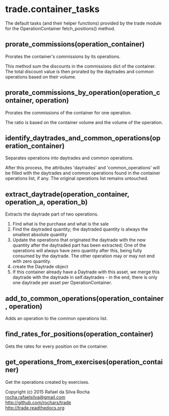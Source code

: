 # trade.container_tasks

The default tasks (and their helper functions) provided by the trade module
for the OperationContainer fetch_positions() method.


## prorate_commissions(operation_container)
Prorates the container's commissions by its operations.

This method sum the discounts in the commissions dict of the
container. The total discount value is then prorated by the
daytrades and common operations based on their volume.

## prorate_commissions_by_operation(operation_container, operation)
Prorates the commissions of the container for one operation.

The ratio is based on the container volume and the volume of
the operation.

## identify_daytrades_and_common_operations(operation_container)
Separates operations into daytrades and common operations.

After this process, the attributes 'daytrades' and
'common_operations'  will be filled with the daytrades
and common operations found in the container operations list,
if any. The original operations list remains untouched.

## extract_daytrade(operation_container, operation_a, operation_b)
Extracts the daytrade part of two operations.

1. Find what is the purchase and what is the sale
2. Find the daytraded quantity; the daytraded
quantity is always the smallest absolute quantity
3. Update the operations that originated the
daytrade with the new quantity after the
daytraded part has been extracted; One of
the operations will always have zero
quantity after this, being fully consumed
by the daytrade. The other operation may or
may not end with zero quantity.
4. create the Daytrade object
5. If this container already have a Daytrade
with this asset, we merge this daytrade
with the daytrade in self.daytrades -
in the end, there is only one daytrade per
asset per OperationContainer.

## add_to_common_operations(operation_container, operation)
Adds an operation to the common operations list.

## find_rates_for_positions(operation_container)
Gets the rates for every position on the container.

## get_operations_from_exercises(operation_container)
Get the operations created by exercises.


Copyright (c) 2015 Rafael da Silva Rocha  
rocha.rafaelsilva@gmail.com  
http://github.com/rochars/trade  
http://trade.readthedocs.org  
